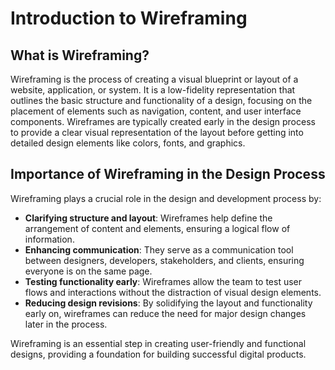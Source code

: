 # Introduction to Wireframing

## What is Wireframing?

Wireframing is the process of creating a visual blueprint or layout of a website, application, or system. It is a low-fidelity representation that outlines the basic structure and functionality of a design, focusing on the placement of elements such as navigation, content, and user interface components. Wireframes are typically created early in the design process to provide a clear visual representation of the layout before getting into detailed design elements like colors, fonts, and graphics.

## Importance of Wireframing in the Design Process

Wireframing plays a crucial role in the design and development process by:

- **Clarifying structure and layout**: Wireframes help define the arrangement of content and elements, ensuring a logical flow of information.
- **Enhancing communication**: They serve as a communication tool between designers, developers, stakeholders, and clients, ensuring everyone is on the same page.
- **Testing functionality early**: Wireframes allow the team to test user flows and interactions without the distraction of visual design elements.
- **Reducing design revisions**: By solidifying the layout and functionality early on, wireframes can reduce the need for major design changes later in the process.

Wireframing is an essential step in creating user-friendly and functional designs, providing a foundation for building successful digital products.

